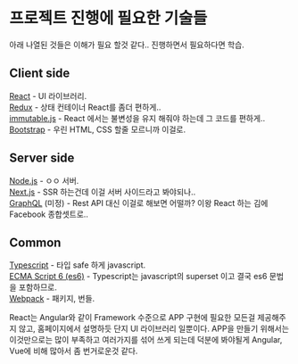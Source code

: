 프로젝트 진행에 필요한 기술들
===============

아래 나열된 것들은 이해가 필요 할것 같다.. 진행하면서 필요하다면 학습.

## Client side
[React](https://reactjs.org/) - UI 라이브러리.  
[Redux](https://redux.js.org/) - 상태 컨테이너 React를 좀더 편하게..  
[immutable.js](https://immutable-js.github.io/immutable-js/) - React 에서는 불변성을 유지 해줘야 하는데 그 코드를 편하게..  
[Bootstrap](https://getbootstrap.com/) - 우린 HTML, CSS 할줄 모르니까 이걸로.  

## Server side
[Node.js](https://nodejs.org/ko/) - ㅇㅇ 서버.  
[Next.js](https://nextjs.org/) - SSR 하는건데 이걸 서버 사이드라고 봐야되나..   
[GraphQL](https://graphql.org/) (미정) - Rest API 대신 이걸로 해보면 어떨까? 이왕 React 하는 김에 Facebook 종합셋트로..   

## Common
[Typescript](https://www.typescriptlang.org/) - 타입 safe 하게 javascript.  
[ECMA Script 6 (es6)](https://www.ecma-international.org/ecma-262/6.0/) - Typescript는 javascript의 superset 이고 결국 es6 문법을 포함하므로.  
[Webpack](https://webpack.js.org/) - 패키지, 번들. 



React는 Angular와 같이 Framework 수준으로 APP 구현에 필요한 모든걸 제공해주지 않고, 홈페이지에서 설명하듯 단지 UI 라이브러리 일뿐이다. APP을 만들기 위해서는 이것만으로는 많이 부족하고 여러가지를 섞어 쓰게 되는데 덕분에 봐야될게 Angular, Vue에 비해 많아서 좀 번거로운것 같다.
